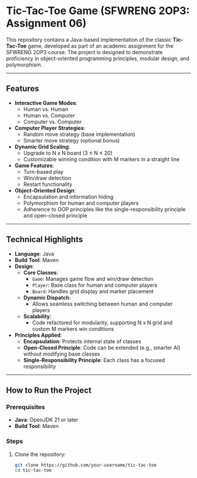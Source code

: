 # Tic-Tac-Toe Game (SFWRENG 2OP3: Assignment 06)

This repository contains a Java-based implementation of the classic **Tic-Tac-Toe** game, developed as part of an academic assignment for the SFWRENG 2OP3 course. The project is designed to demonstrate proficiency in object-oriented programming principles, modular design, and polymorphism. 

---

## Features

- **Interactive Game Modes**:
  - Human vs. Human
  - Human vs. Computer
  - Computer vs. Computer
- **Computer Player Strategies**:
  - Random move strategy (base implementation)
  - Smarter move strategy (optional bonus)
- **Dynamic Grid Scaling**:
  - Upgrade to N x N board (3 ≤ N ≤ 20)
  - Customizable winning condition with M markers in a straight line
- **Game Features**:
  - Turn-based play
  - Win/draw detection
  - Restart functionality
- **Object-Oriented Design**:
  - Encapsulation and information hiding
  - Polymorphism for human and computer players
  - Adherence to OOP principles like the single-responsibility principle and open-closed principle

---

## Technical Highlights

- **Language**: Java
- **Build Tool**: Maven
- **Design**:
  - **Core Classes**:
    - `Game`: Manages game flow and win/draw detection
    - `Player`: Base class for human and computer players
    - `Board`: Handles grid display and marker placement
  - **Dynamic Dispatch**:
    - Allows seamless switching between human and computer players
  - **Scalability**:
    - Code refactored for modularity, supporting N x N grid and custom M markers win conditions
- **Principles Applied**:
  - **Encapsulation**: Protects internal state of classes
  - **Open-Closed Principle**: Code can be extended (e.g., smarter AI) without modifying base classes
  - **Single-Responsibility Principle**: Each class has a focused responsibility

---

## How to Run the Project

### Prerequisites
- **Java**: OpenJDK 21 or later
- **Build Tool**: Maven

### Steps
1. Clone the repository:
   ```bash
   git clone https://github.com/your-username/tic-tac-toe
   cd tic-tac-toe
